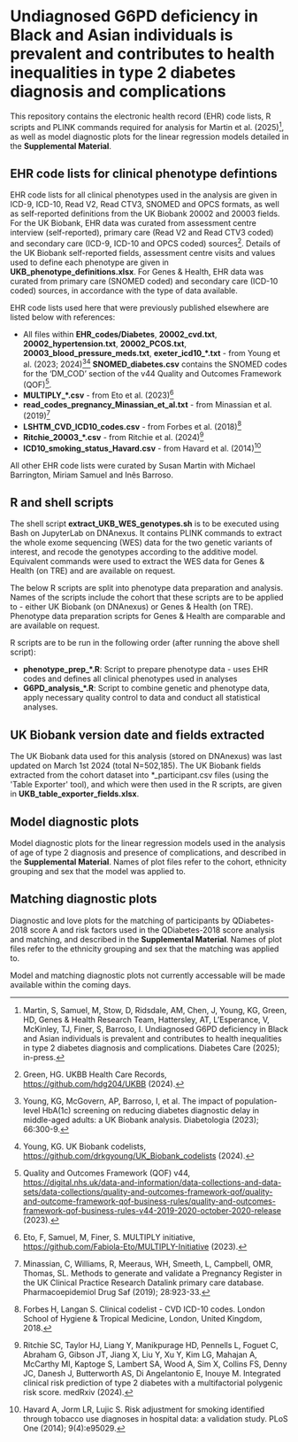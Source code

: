 # Undiagnosed G6PD deficiency in Black and Asian individuals is prevalent and contributes to health inequalities in type 2 diabetes diagnosis and complications

This repository contains the electronic health record (EHR) code lists, R scripts and PLINK commands required for analysis for Martin et al. (2025)[^1], as well as model diagnostic plots for the linear regression models detailed in the **Supplemental Material**.

[^1]: Martin, S, Samuel, M, Stow, D, Ridsdale, AM, Chen, J, Young, KG, Green, HD, Genes & Health Research Team, Hattersley, AT, L’Esperance, V, McKinley, TJ, Finer, S, Barroso, I. Undiagnosed G6PD deficiency in Black and Asian individuals is prevalent and contributes to health inequalities in type 2 diabetes diagnosis and complications. Diabetes Care (2025); in-press.

## EHR code lists for clinical phenotype defintions
EHR code lists for all clinical phenotypes used in the analysis are given in ICD-9, ICD-10, Read V2, Read CTV3, SNOMED and OPCS formats, as well as self-reported definitions from the UK Biobank 20002 and 20003 fields. For the UK Biobank, EHR data was curated from assessment centre interview (self-reported), primary care (Read V2 and Read CTV3 coded) and secondary care (ICD-9, ICD-10 and OPCS coded) sources[^2]. Details of the UK Biobank self-reported fields, assessment centre visits and values used to define each phenotype are given in **UKB_phenotype_definitions.xlsx**. For Genes & Health, EHR data was curated from primary care (SNOMED coded) and secondary care (ICD-10 coded) sources, in accordance with the type of data available.

[^2]: Green, HG. UKBB Health Care Records, <https://github.com/hdg204/UKBB> (2024).

EHR code lists used here that were previously published elsewhere are listed below with references:
- All files within **EHR_codes/Diabetes**, **20002_cvd.txt**, **20002_hypertension.txt**, **20002_PCOS.txt**, **20003_blood_pressure_meds.txt**, **exeter_icd10_*.txt** - from Young et al. (2023; 2024)[^3][^4] **SNOMED_diabetes.csv** contains the SNOMED codes for the ‘DM_COD’ section of the v44 Quality and Outcomes Framework (QOF)[^5].
- **MULTIPLY_*.csv** - from Eto et al. (2023)[^6]
- **read_codes_pregnancy_Minassian_et_al.txt** - from Minassian et al. (2019)[^7]
- **LSHTM_CVD_ICD10_codes.csv** - from Forbes et al. (2018)[^8]
- **Ritchie_20003_*.csv** - from Ritchie et al. (2024)[^9]
- **ICD10_smoking_status_Havard.csv** - from Havard et al. (2014)[^10]

[^3]: Young, KG, McGovern, AP, Barroso, I, et al. The impact of population-level HbA(1c) screening on reducing diabetes diagnostic delay in middle-aged adults: a UK Biobank analysis. Diabetologia (2023); 66:300-9.
[^4]: Young, KG. UK Biobank codelists, <https://github.com/drkgyoung/UK_Biobank_codelists> (2024).
[^5]: Quality and Outcomes Framework (QOF) v44, <https://digital.nhs.uk/data-and-information/data-collections-and-data-sets/data-collections/quality-and-outcomes-framework-qof/quality-and-outcome-framework-qof-business-rules/quality-and-outcomes-framework-qof-business-rules-v44-2019-2020-october-2020-release> (2023).
[^6]: Eto, F, Samuel, M, Finer, S. MULTIPLY initiative, <https://github.com/Fabiola-Eto/MULTIPLY-Initiative> (2023).
[^7]: Minassian, C, Williams, R, Meeraus, WH, Smeeth, L, Campbell, OMR, Thomas, SL. Methods to generate and validate a Pregnancy Register in the UK Clinical Practice Research Datalink primary care database. Pharmacoepidemiol Drug Saf (2019); 28:923-33.
[^8]: Forbes H, Langan S. Clinical codelist - CVD ICD-10 codes. London School of Hygiene & Tropical Medicine, London, United Kingdom, 2018.
[^9]: Ritchie SC, Taylor HJ, Liang Y, Manikpurage HD, Pennells L, Foguet C, Abraham G, Gibson JT, Jiang X, Liu Y, Xu Y, Kim LG, Mahajan A, McCarthy MI, Kaptoge S, Lambert SA, Wood A, Sim X, Collins FS, Denny JC, Danesh J, Butterworth AS, Di Angelantonio E, Inouye M. Integrated clinical risk prediction of type 2 diabetes with a multifactorial polygenic risk score. medRxiv (2024).
[^10]: Havard A, Jorm LR, Lujic S. Risk adjustment for smoking identified through tobacco use diagnoses in hospital data: a validation study. PLoS One (2014); 9(4):e95029.

All other EHR code lists were curated by Susan Martin with Michael Barrington, Miriam Samuel and Inês Barroso.

## R and shell scripts

The shell script **extract_UKB_WES_genotypes.sh** is to be executed using Bash on JupyterLab on DNAnexus. It contains PLINK commands to extract the whole exome sequencing (WES) data for the two genetic variants of interest, and recode the genotypes according to the additive model. Equivalent commands were used to extract the WES data for Genes & Health (on TRE) and are available on request.

The below R scripts are split into phenotype data preparation and analysis. Names of the scripts include the cohort that these scripts are to be applied to - either UK Biobank (on DNAnexus) or Genes & Health (on TRE). Phenotype data preparation scripts for Genes & Health are comparable and are available on request.

R scripts are to be run in the following order (after running the above shell script):
- **phenotype_prep_*.R**: Script to prepare phenotype data - uses EHR codes and defines all clinical phenotypes used in analyses
- **G6PD_analysis_*.R**: Script to combine genetic and phenotype data, apply necessary quality control to data and conduct all statistical analyses.

## UK Biobank version date and fields extracted
The UK Biobank data used for this analysis (stored on DNAnexus) was last updated on March 1st 2024 (total N=502,185). The UK Biobank fields extracted from the cohort dataset into *_participant.csv files (using the 'Table Exporter' tool), and which were then used in the R scripts, are given in **UKB_table_exporter_fields.xlsx**.

## Model diagnostic plots
Model diagnostic plots for the linear regression models used in the analysis of age of type 2 diagnosis and presence of complications, and described in the **Supplemental Material**. Names of plot files refer to the cohort, ethnicity grouping and sex that the model was applied to.

## Matching diagnostic plots
Diagnostic and love plots for the matching of participants by QDiabetes-2018 score A and risk factors used in the QDiabetes-2018 score analysis and matching, and described in the **Supplemental Material**. Names of plot files refer to the ethnicity grouping and sex that the matching was applied to.

Model and matching diagnostic plots not currently accessable will be made available within the coming days.
